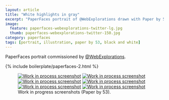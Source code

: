 ```yaml
---
layout: article
title: "White highlights in gray"
excerpt: "PaperFaces portrait of @WebExplorations drawn with Paper by 53 on an iPad."
image: 
  feature: paperfaces-webexplorations-twitter-lg.jpg
  thumb: paperfaces-webexplorations-twitter-150.jpg
category: paperfaces
tags: [portrait, illustration, paper by 53, black and white]
---
```


PaperFaces portrait commissioned by [@WebExplorations](http://twitter.com/webexplorations).

{% include boilerplate/paperfaces-2.html %}

<figure class="half">
	<a href="{{ site.url }}/images/paperfaces-webexplorations-process-1-lg.jpg"><img src="{{ site.url }}/images/paperfaces-webexplorations-process-1-600.jpg" alt="Work in process screenshot"></a>
	<a href="{{ site.url }}/images/paperfaces-webexplorations-process-2-lg.jpg"><img src="{{ site.url }}/images/paperfaces-webexplorations-process-2-600.jpg" alt="Work in process screenshot"></a>
	<a href="{{ site.url }}/images/paperfaces-webexplorations-process-3-lg.jpg"><img src="{{ site.url }}/images/paperfaces-webexplorations-process-3-600.jpg" alt="Work in process screenshot"></a>
	<a href="{{ site.url }}/images/paperfaces-webexplorations-process-4-lg.jpg"><img src="{{ site.url }}/images/paperfaces-webexplorations-process-4-600.jpg" alt="Work in process screenshot"></a>
	<a href="{{ site.url }}/images/paperfaces-webexplorations-process-5-lg.jpg"><img src="{{ site.url }}/images/paperfaces-webexplorations-process-5-600.jpg" alt="Work in process screenshot"></a>
	<a href="{{ site.url }}/images/paperfaces-webexplorations-process-6-lg.jpg"><img src="{{ site.url }}/images/paperfaces-webexplorations-process-6-600.jpg" alt="Work in process screenshot"></a>
	<figcaption>Work in progress screenshots (Paper by 53).</figcaption>
</figure>